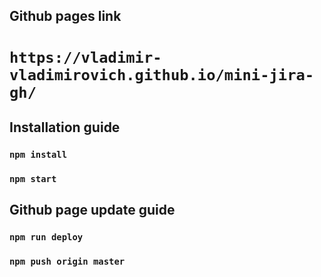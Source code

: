 ## Github pages link
# `https://vladimir-vladimirovich.github.io/mini-jira-gh/`

## Installation guide
### `npm install`
### `npm start`

## Github page update guide
### `npm run deploy`
### `npm push origin master`